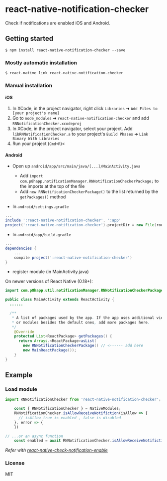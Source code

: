 
# react-native-notification-checker
Check if notifications are enabled iOS and Android.

## Getting started

`$ npm install react-native-notification-checker --save`

### Mostly automatic installation

`$ react-native link react-native-notification-checker`

### Manual installation


#### iOS

1. In XCode, in the project navigator, right click `Libraries` ➜ `Add Files to [your project's name]`
2. Go to `node_modules` ➜ `react-native-notification-checker` and add `RNNotificationChecker.xcodeproj`
3. In XCode, in the project navigator, select your project. Add `libRNNotificationChecker.a` to your project's `Build Phases` ➜ `Link Binary With Libraries`
4. Run your project (`Cmd+R`)<


#### Android


* Open up `android/app/src/main/java/[...]/MainActivity.java`
  - Add `import com.p8happ.notificationManager.RNNotificationCheckerPackage;` to the imports at the top of the file
  - Add `new RNNotificationCheckerPackage()` to the list returned by the `getPackages()` method


* In `android/settings.gradle`

```gradle
...
include ':react-native-notification-checker', ':app'
project(':react-native-notification-checker').projectDir = new File(rootProject.projectDir, '../node_modules/react-native-notification-checker/android')
```

* In `android/app/build.gradle`

```gradle
...
dependencies {
    ...
    compile project(':react-native-notification-checker')
}
```

* register module (in MainActivity.java)

On newer versions of React Native (0.18+):

```java
import com.p8happ.util.notificationManager.RNNotificationCheckerPackage;

public class MainActivity extends ReactActivity {
  ......

  /**
   * A list of packages used by the app. If the app uses additional views
   * or modules besides the default ones, add more packages here.
   */
    @Override
    protected List<ReactPackage> getPackages() {
      return Arrays.<ReactPackage>asList(
        new RNNotificationCheckerPackage() // <------ add here
        new MainReactPackage());
    }
}
```

## Example

### Load module
```javascript
import RNNotificationChecker from 'react-native-notification-checker';
```

```javascript
    const { RNNotificationChecker } = NativeModules;
    RNNotificationChecker.isAllowReceiveNotifiction(isAllow => {
      // isAllow true is enabled , false is disabled
    }, error => {
    })

// ...or an async function
    const enabled = await RNNotificationChecker.isAllowReceiveNotifiction();
```


*Refer with [react-native-check-notification-enable](https://raw.githubusercontent.com/jigaryadav/react-native-check-notification-enable)*

### License

MIT

